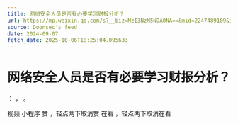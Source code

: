 ```yaml
---
title: 网络安全人员是否有必要学习财报分析？
url: https://mp.weixin.qq.com/s?__biz=MzI3NzM5NDA0NA==&mid=2247489109&idx=1&sn=0b22f7c9849626e7b4a4ed9ff5a29ef7
source: Doonsec's feed
date: 2024-09-07
fetch_date: 2025-10-06T18:25:04.095633
---
```


# 网络安全人员是否有必要学习财报分析？

：
，
。

视频
小程序
赞
，轻点两下取消赞
在看
，轻点两下取消在看